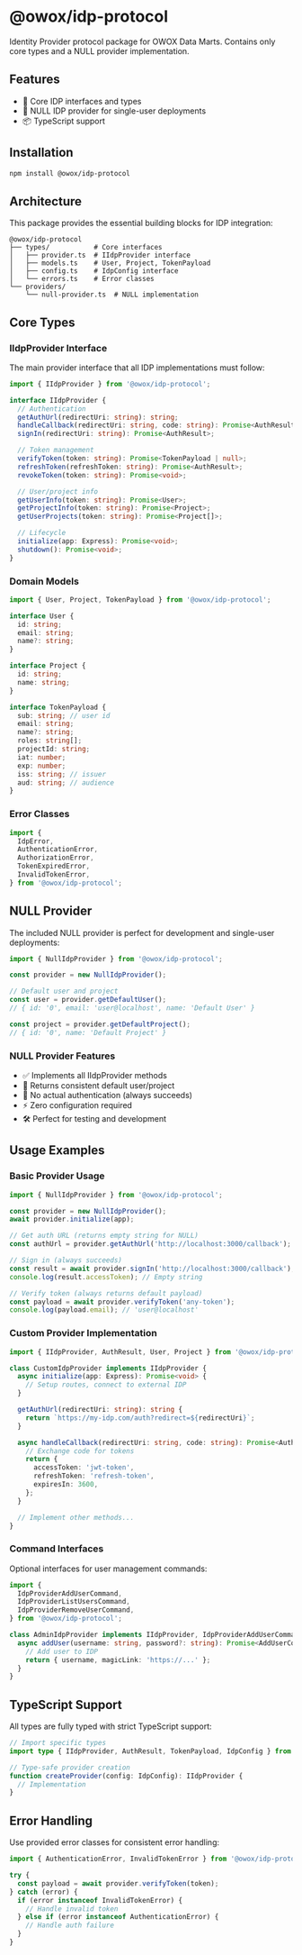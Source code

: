 # @owox/idp-protocol

Identity Provider protocol package for OWOX Data Marts. Contains only core types and a NULL provider implementation.

## Features

- 🔧 Core IDP interfaces and types
- 🚫 NULL IDP provider for single-user deployments
- 📦 TypeScript support

## Installation

```bash
npm install @owox/idp-protocol
```

## Architecture

This package provides the essential building blocks for IDP integration:

```text
@owox/idp-protocol
├── types/           # Core interfaces
│   ├── provider.ts  # IIdpProvider interface
│   ├── models.ts    # User, Project, TokenPayload
│   ├── config.ts    # IdpConfig interface
│   └── errors.ts    # Error classes
└── providers/
    └── null-provider.ts  # NULL implementation
```

## Core Types

### IIdpProvider Interface

The main provider interface that all IDP implementations must follow:

```typescript
import { IIdpProvider } from '@owox/idp-protocol';

interface IIdpProvider {
  // Authentication
  getAuthUrl(redirectUri: string): string;
  handleCallback(redirectUri: string, code: string): Promise<AuthResult>;
  signIn(redirectUri: string): Promise<AuthResult>;

  // Token management
  verifyToken(token: string): Promise<TokenPayload | null>;
  refreshToken(refreshToken: string): Promise<AuthResult>;
  revokeToken(token: string): Promise<void>;

  // User/project info
  getUserInfo(token: string): Promise<User>;
  getProjectInfo(token: string): Promise<Project>;
  getUserProjects(token: string): Promise<Project[]>;

  // Lifecycle
  initialize(app: Express): Promise<void>;
  shutdown(): Promise<void>;
}
```

### Domain Models

```typescript
import { User, Project, TokenPayload } from '@owox/idp-protocol';

interface User {
  id: string;
  email: string;
  name?: string;
}

interface Project {
  id: string;
  name: string;
}

interface TokenPayload {
  sub: string; // user id
  email: string;
  name?: string;
  roles: string[];
  projectId: string;
  iat: number;
  exp: number;
  iss: string; // issuer
  aud: string; // audience
}
```

### Error Classes

```typescript
import {
  IdpError,
  AuthenticationError,
  AuthorizationError,
  TokenExpiredError,
  InvalidTokenError,
} from '@owox/idp-protocol';
```

## NULL Provider

The included NULL provider is perfect for development and single-user deployments:

```typescript
import { NullIdpProvider } from '@owox/idp-protocol';

const provider = new NullIdpProvider();

// Default user and project
const user = provider.getDefaultUser();
// { id: '0', email: 'user@localhost', name: 'Default User' }

const project = provider.getDefaultProject();
// { id: '0', name: 'Default Project' }
```

### NULL Provider Features

- ✅ Implements all IIdpProvider methods
- 🔄 Returns consistent default user/project
- 🚫 No actual authentication (always succeeds)
- ⚡ Zero configuration required
- 🛠️ Perfect for testing and development

## Usage Examples

### Basic Provider Usage

```typescript
import { NullIdpProvider } from '@owox/idp-protocol';

const provider = new NullIdpProvider();
await provider.initialize(app);

// Get auth URL (returns empty string for NULL)
const authUrl = provider.getAuthUrl('http://localhost:3000/callback');

// Sign in (always succeeds)
const result = await provider.signIn('http://localhost:3000/callback');
console.log(result.accessToken); // Empty string

// Verify token (always returns default payload)
const payload = await provider.verifyToken('any-token');
console.log(payload.email); // 'user@localhost'
```

### Custom Provider Implementation

```typescript
import { IIdpProvider, AuthResult, User, Project } from '@owox/idp-protocol';

class CustomIdpProvider implements IIdpProvider {
  async initialize(app: Express): Promise<void> {
    // Setup routes, connect to external IDP
  }

  getAuthUrl(redirectUri: string): string {
    return `https://my-idp.com/auth?redirect=${redirectUri}`;
  }

  async handleCallback(redirectUri: string, code: string): Promise<AuthResult> {
    // Exchange code for tokens
    return {
      accessToken: 'jwt-token',
      refreshToken: 'refresh-token',
      expiresIn: 3600,
    };
  }

  // Implement other methods...
}
```

### Command Interfaces

Optional interfaces for user management commands:

```typescript
import {
  IdpProviderAddUserCommand,
  IdpProviderListUsersCommand,
  IdpProviderRemoveUserCommand,
} from '@owox/idp-protocol';

class AdminIdpProvider implements IIdpProvider, IdpProviderAddUserCommand {
  async addUser(username: string, password?: string): Promise<AddUserCommandResponse> {
    // Add user to IDP
    return { username, magicLink: 'https://...' };
  }
}
```

## TypeScript Support

All types are fully typed with strict TypeScript support:

```typescript
// Import specific types
import type { IIdpProvider, AuthResult, TokenPayload, IdpConfig } from '@owox/idp-protocol';

// Type-safe provider creation
function createProvider(config: IdpConfig): IIdpProvider {
  // Implementation
}
```

## Error Handling

Use provided error classes for consistent error handling:

```typescript
import { AuthenticationError, InvalidTokenError } from '@owox/idp-protocol';

try {
  const payload = await provider.verifyToken(token);
} catch (error) {
  if (error instanceof InvalidTokenError) {
    // Handle invalid token
  } else if (error instanceof AuthenticationError) {
    // Handle auth failure
  }
}
```

